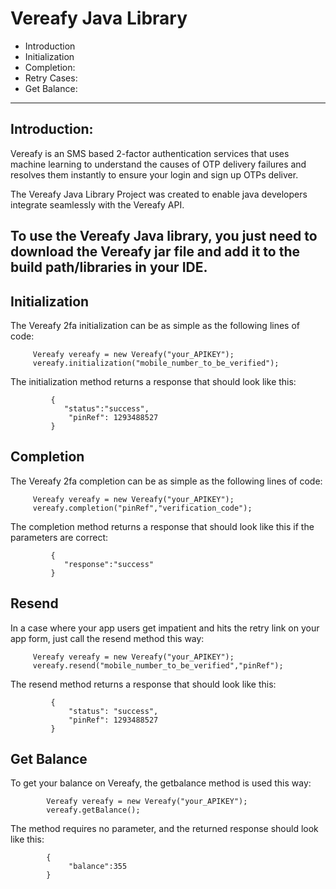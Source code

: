 # Vereafy Java Library

- Introduction
- Initialization
- Completion:
- Retry Cases:
- Get Balance:
----------

## Introduction:

Vereafy is an SMS based 2-factor authentication services that uses machine learning to understand the causes of OTP delivery failures and resolves them instantly to ensure your login and sign up OTPs deliver.

The Vereafy Java Library Project was created to enable java developers integrate seamlessly with the Vereafy API.

To use the Vereafy Java library, you just need to download the Vereafy jar file and add it to the build path/libraries in your IDE. 
----------

## Initialization

 The Vereafy 2fa initialization can be as simple as the following lines of code:

         Vereafy vereafy = new Vereafy("your_APIKEY");
         vereafy.initialization("mobile_number_to_be_verified");

The initialization method returns a response that should look like this:

             {
                "status":"success",
                 "pinRef": 1293488527
             }

## Completion

 The Vereafy 2fa completion can be as simple as the following lines of code:

         Vereafy vereafy = new Vereafy("your_APIKEY");
         vereafy.completion("pinRef","verification_code");

The completion method returns a response that should look like this if the parameters are correct:

             {
                "response":"success"
             }

## Resend

In a case where your app users get impatient and hits the retry link on your app form, just call the resend method this way:
 
         Vereafy vereafy = new Vereafy("your_APIKEY");
         vereafy.resend("mobile_number_to_be_verified","pinRef");

The resend method returns a response that should look like this:

             {
                 "status": "success",
                 "pinRef": 1293488527
             }

## Get Balance

To get your balance on Vereafy, the getbalance method is used this way:
            
            Vereafy vereafy = new Vereafy("your_APIKEY");
            vereafy.getBalance();
The method requires no parameter, and the returned response should look like this:

            {
                 "balance":355
            }

